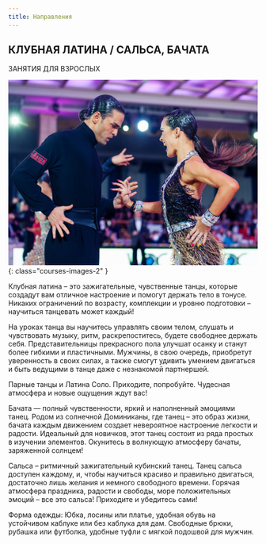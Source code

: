 ```yaml
---
title: Направления
---
```


## КЛУБНАЯ ЛАТИНА / САЛЬСА, БАЧАТА

ЗАНЯТИЯ ДЛЯ ВЗРОСЛЫХ

![Изображение латинских танцев](/images/courses/latina.jpg){: class="courses-images-2" }

Клубная латина – это зажигательные, чувственные танцы, которые создадут вам отличное настроение и помогут держать тело в тонусе. Никаких ограничений по возрасту, комплекции и уровню подготовки – научиться танцевать может каждый!

На уроках танца вы научитесь управлять своим телом, слушать и чувствовать музыку, ритм, раскрепоститесь, будете свободнее держать себя. Представительницы прекрасного пола улучшат осанку и станут более гибкими и пластичными. Мужчины, в свою очередь, приобретут уверенность в своих силах, а также смогут удивить умением двигаться и быть ведущими в танце даже с незнакомой партнершей.

Парные танцы и Латина Соло. Приходите, попробуйте. Чудесная атмосфера и новые ощущения ждут вас!

Бачата — полный чувственности, яркий и наполненный эмоциями танец. Родом из солнечной Доминиканы, где танец – это образ жизни, бачата каждым движением создает невероятное настроение легкости и радости. Идеальный для новичков, этот танец состоит из ряда простых в изучении элементов. Окунитесь в волнующую атмосферу бачаты, заряженной солнцем!

Сальса – ритмичный зажигательный кубинский танец. Танец сальса доступен каждому, и, чтобы научиться красиво и правильно двигаться, достаточно лишь желания и немного свободного времени. Горячая атмосфера праздника, радости и свободы, море положительных эмоций – все это сальса! Приходите и убедитесь сами! 

Форма одежды: Юбка, лосины или платье, удобная обувь на устойчивом каблуке или без каблука для дам. Свободные брюки, рубашка или футболка, удобные туфли с мягкой подошвой для мужчин.
